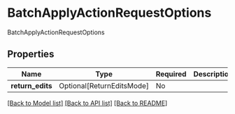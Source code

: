 # BatchApplyActionRequestOptions

BatchApplyActionRequestOptions

## Properties
| Name | Type | Required | Description |
| ------------ | ------------- | ------------- | ------------- |
**return_edits** | Optional[ReturnEditsMode] | No |  |


[[Back to Model list]](../../README.md#models-v1-link) [[Back to API list]](../../README.md#documentation-for-api-endpoints) [[Back to README]](../../README.md)
